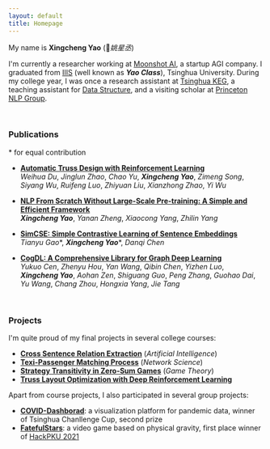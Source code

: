 ```yaml
---
layout: default
title: Homepage
---
```


My name is **Xingcheng Yao** (*姚星丞*)

I'm currently a researcher working at [Moonshot AI](https://www.moonshot.cn/), a startup AGI company. I graduated from [IIIS](https://iiis.tsinghua.edu.cn/en/) (well known as ***Yao Class***), Tsinghua University. During my college year, I was once a research assistant at [Tsinghua KEG](http://keg.cs.tsinghua.edu.cn/), a teaching assistant for [Data Structure](https://dsa.cs.tsinghua.edu.cn/~deng/ds/index.htm), and a visiting scholar at [Princeton NLP Group](https://princeton-nlp.github.io/).

<br/>

### Publications
\* for equal contribution
- **[Automatic Truss Design with Reinforcement Learning](https://arxiv.org/abs/2306.15182)** <br/>
*Weihua Du*, *Jinglun Zhao*, *Chao Yu*, ***Xingcheng Yao***, *Zimeng Song*, *Siyang Wu*, *Ruifeng Luo*, *Zhiyuan Liu*, *Xianzhong Zhao*, *Yi Wu*

- **[NLP From Scratch Without Large-Scale Pre-training: A Simple and Efficient Framework](https://arxiv.org/abs/2111.04130)** <br/>
***Xingcheng Yao***, *Yanan Zheng*, *Xiaocong Yang*, *Zhilin Yang*

- **[SimCSE: Simple Contrastive Learning of Sentence Embeddings](https://arxiv.org/abs/2104.08821)** <br/> *Tianyu Gao*\*, ***Xingcheng Yao***\*, *Danqi Chen*


- **[CogDL: A Comprehensive Library for Graph Deep Learning](https://arxiv.org/abs/2103.00959)** <br/> *Yukuo Cen*, *Zhenyu Hou*, *Yan Wang*, *Qibin Chen*, *Yizhen Luo*, ***Xingcheng Yao***, *Aohan Zen*, *Shiguang Guo*, *Peng Zhang*, *Guohao Dai*, *Yu Wang*, *Chang Zhou*, *Hongxia Yang*, *Jie Tang* 

<br/>

### Projects
I'm quite proud of my final projects in several college courses:
- **[Cross Sentence Relation Extraction](https://yaoxingcheng.github.io/thesis/ai_final.pdf)** (*Artificial Intelligence*)
- **[Texi-Passenger Matching Process](https://yaoxingcheng.github.io/thesis/network_science.pdf)** (*Network Science*)
- **[Strategy Transitivity in Zero-Sum Games](https://yaoxingcheng.github.io/thesis/game_theory.pdf)** (*Game Theory*)
- **[Truss Layout Optimization with Deep Reinforcement Learning](https://yaoxingcheng.github.io/thesis/summer_thesis.pdf)**

Apart from course projects, I also participated in several group projects:
- **[COVID-Dashborad](https://covid-dashboard.aminer.cn)**: a visualization platform for pandemic data, winner of Tsinghua Chanllenge Cup, second prize
- **[FatefulStars](https://github.com/yaoxingcheng/FatefulStars)**: a video game based on physical gravity, first place winner of [HackPKU 2021](https://www.hackpku.com/)